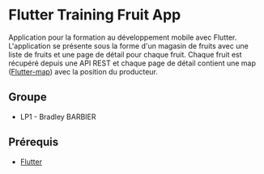 # Flutter Training Fruit App

Application pour la formation au développement mobile avec Flutter.
L'application se présente sous la forme d'un magasin de fruits avec une liste de fruits et une page de détail pour chaque fruit.
Chaque fruit est récupéré depuis une API REST et chaque page de détail contient une map ([Flutter-map](https://pub.dev/packages/flutter_map)) avec la position du producteur.

## Groupe

- LP1 - Bradley BARBIER

## Prérequis

- [Flutter](https://flutter.dev/docs/get-started/install)
